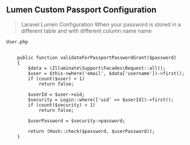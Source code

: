 ## Lumen Custom Passport Configuration
> Laravel Lumen Configuration When your password is stored in a different table and with different column name name

`User.php`
```

    public function validateForPassportPasswordGrant($password)
    {
        $data = \Illuminate\Support\Facades\Request::all();
        $user = $this->where('email', $data['username'])->first();
        if (count($user) < 1)
            return false;

        $userId = $user->uid;
        $security = Login::where(['uid' => $userId])->first();
        if (count($security) < 1)
            return false;

        $userPassword = $security->password;

        return (Hash::check($password, $userPassword));
    }
```